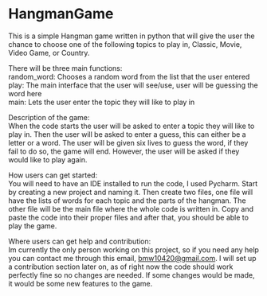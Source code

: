 # HangmanGame
This is a simple Hangman game written in python that will give the user the chance to choose one of the following topics to play in, Classic, Movie, Video Game, or Country. 

There will be three main functions:                      
  random_word: Chooses a random word from the list that the user entered                          
  play: The main interface that the user will see/use, user will be guessing the word here  
  main: Lets the user enter the topic they will like to play in

Description of the game:             
When the code starts the user will be asked to enter a topic they will like to play in. Then the user will be asked to enter a guess, this can either be a letter or a word. The user will be given six lives to guess the word, if they fail to do so, the game will end. However, the user will be asked if they would like to play again. 


How users can get started:            
You will need to have an IDE installed to run the code, I used Pycharm. Start by creating a new project and naming it. Then create two files, one file will have the lists of words for each topic and the parts of the hangman. The other file will be the main file where the whole code is written in. Copy and paste the code into their proper files and after that, you should be able to play the game.


Where users can get help and contribution:               
Im currently the only person working on this project, so if you need any help you can contact me through this email, bmw10420@gmail.com. I will set up a contribution section later on, as of right now the code should work perfectly fine so no changes are needed. If some changes would be made, it would be some new features to the game. 
